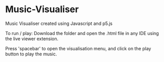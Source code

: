 # Music-Visualiser
Music Visualiser created using Javascript and p5.js


To run / play:
Download the folder and open the .html file in any IDE using the live viewer extension.

Press 'spacebar' to open the visualisation menu, and click on the play button to play the music.
